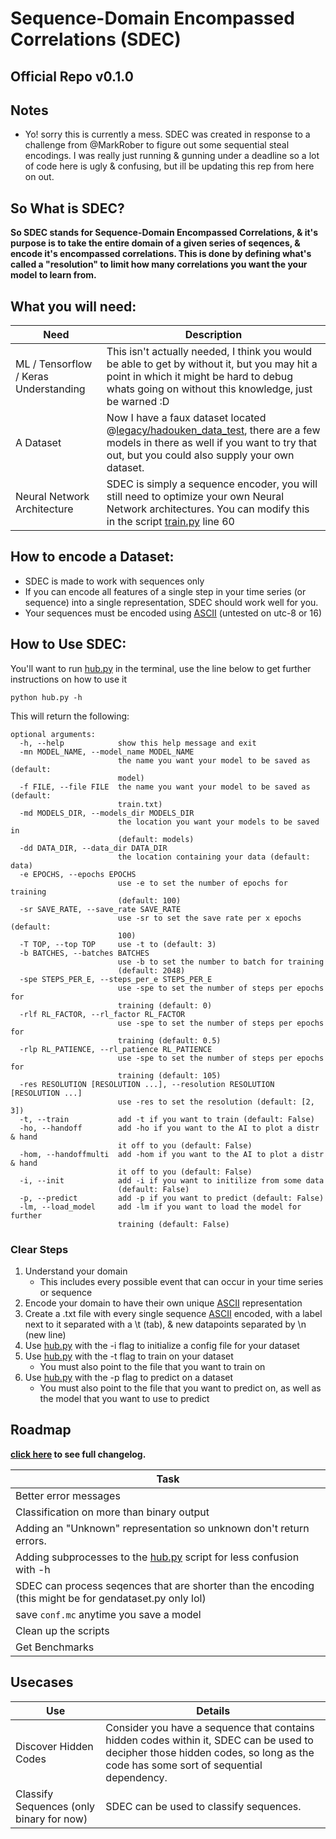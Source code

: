 # Sequence-Domain Encompassed Correlations (SDEC)
## Official Repo v0.1.0

## Notes
- Yo! sorry this is currently a mess. SDEC was created in response to a challenge from @MarkRober to figure out some sequential steal encodings. I was really just running & gunning under a deadline so a lot of code here is ugly & confusing, but ill be updating this rep from here on out.

## So What is SDEC?
**So SDEC stands for Sequence-Domain Encompassed Correlations, & it's purpose is to take the entire domain of a given series of seqences, & encode it's encompassed correlations. This is done by defining what's called a "resolution" to limit how many correlations you want the your model to learn from.**

## What you will need:
|Need|Description
|---|---
|ML / Tensorflow / Keras Understanding|This isn't actually needed, I think you would be able to get by without it, but you may hit a point in which it might be hard to debug whats going on without this knowledge, just be warned :D
|A Dataset|Now I have a faux dataset located @[legacy/hadouken_data_test](legacy/hadouken_data_test), there are a few models in there as well if you want to try that out, but you could also supply your own dataset.
|Neural Network Architecture|SDEC is simply a sequence encoder, you will still need to optimize your own Neural Network architectures. You can modify this in the script [train.py](train.py) line 60

## How to encode a Dataset:

- SDEC is made to work with sequences only
- If you can encode all features of a single step in your time series (or sequence) into a single representation, SDEC should work well for you. 
- Your sequences must be encoded using [ASCII](http://www.asciitable.com/)  (untested on utc-8 or 16)


## How to Use SDEC:
You'll want to run [hub.py](hub.py) in the terminal, use the line below to get further instructions on how to use it

    python hub.py -h

This will return the following:

```
optional arguments:
  -h, --help            show this help message and exit
  -mn MODEL_NAME, --model_name MODEL_NAME
                        the name you want your model to be saved as (default:
                        model)
  -f FILE, --file FILE  the name you want your model to be saved as (default:
                        train.txt)
  -md MODELS_DIR, --models_dir MODELS_DIR
                        the location you want your models to be saved in
                        (default: models)
  -dd DATA_DIR, --data_dir DATA_DIR
                        the location containing your data (default: data)
  -e EPOCHS, --epochs EPOCHS
                        use -e to set the number of epochs for training
                        (default: 100)
  -sr SAVE_RATE, --save_rate SAVE_RATE
                        use -sr to set the save rate per x epochs (default:
                        100)
  -T TOP, --top TOP     use -t to (default: 3)
  -b BATCHES, --batches BATCHES
                        use -b to set the number to batch for training
                        (default: 2048)
  -spe STEPS_PER_E, --steps_per_e STEPS_PER_E
                        use -spe to set the number of steps per epochs for
                        training (default: 0)
  -rlf RL_FACTOR, --rl_factor RL_FACTOR
                        use -spe to set the number of steps per epochs for
                        training (default: 0.5)
  -rlp RL_PATIENCE, --rl_patience RL_PATIENCE
                        use -spe to set the number of steps per epochs for
                        training (default: 105)
  -res RESOLUTION [RESOLUTION ...], --resolution RESOLUTION [RESOLUTION ...]
                        use -res to set the resolution (default: [2, 3])
  -t, --train           add -t if you want to train (default: False)
  -ho, --handoff        add -ho if you want to the AI to plot a distr & hand
                        it off to you (default: False)
  -hom, --handoffmulti  add -hom if you want to the AI to plot a distr & hand
                        it off to you (default: False)
  -i, --init            add -i if you want to initilize from some data
                        (default: False)
  -p, --predict         add -p if you want to predict (default: False)
  -lm, --load_model     add -lm if you want to load the model for further
                        training (default: False)
```

### Clear Steps

1. Understand your domain
    - This includes every possible event that can occur in your time series or sequence
1. Encode your domain to have their own unique [ASCII](http://www.asciitable.com/) representation
1. Create a .txt file with every single sequence [ASCII](http://www.asciitable.com/)  encoded, with a label next to it separated with a \t (tab), & new datapoints separated by \n (new line)
1. Use [hub.py](hub.py) with the -i flag to initialize a config file for your dataset
1. Use [hub.py](hub.py) with the -t flag to train on your dataset
    - You must also point to the file that you want to train on
1. Use [hub.py](hub.py) with the -p flag to predict on a dataset
    - You must also point to the file that you want to predict on, as well as the model that you want to use to predict


## Roadmap

**[click here](changelog.md) to see full changelog.**

|Task
|---
|Better error messages
|Classification on more than binary output
|Adding an "Unknown" representation so unknown don't return errors.
|Adding subprocesses to the [hub.py](hub.py) script for less confusion with -h
|SDEC can process seqences that are shorter than the encoding (this might be for gendataset.py only lol)
|save `conf.mc` anytime you save a model
|Clean up the scripts
|Get Benchmarks

## Usecases

|Use|Details
|---|---
|Discover Hidden Codes|Consider you have a sequence that contains hidden codes within it, SDEC can be used to decipher those hidden codes, so long as the code has some sort of sequential dependency.
|Classify Sequences (only binary for now)|SDEC can be used to classify sequences.